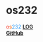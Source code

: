 # os232
<span style="color:hsl(4,90%,58%);">o</span><span style="color:hsl(23,95%,52%);">s</span><span style="color:hsl(207,90%,54%);">232</span>
[**LOG**](TXT/mylog.txt)<br>
[**GitHub**](https://github.com/jteo0/os232/)
